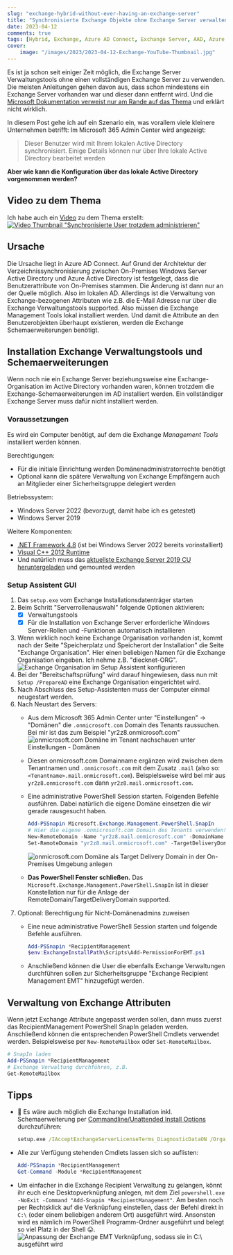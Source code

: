 ```yaml
---
slug: "exchange-hybrid-without-ever-having-an-exchange-server"
title: "Synchronisierte Exchange Objekte ohne Exchange Server verwalten"
date: 2023-04-12
comments: true
tags: [Hybrid, Exchange, Azure AD Connect, Exchange Server, AAD, Azure Active Directory, Active Directory]
cover: 
    image: "/images/2023/2023-04-12-Exchange-YouTube-Thumbnail.jpg"
---
```


Es ist ja schon seit einiger Zeit möglich, die Exchange Server Verwaltungstools ohne einen vollständigen Exchange Server zu verwenden.
Die meisten Anleitungen gehen davon aus, dass schon mindestens ein Exchange Server vorhanden war und dieser dann entfernt wird. Und die [Microsoft Dokumentation verweist nur am Rande auf das Thema][mshybridemt] und erklärt nicht wirklich.
  
In diesem Post gehe ich auf ein Szenario ein, was vorallem viele kleinere Unternehmen betrifft:
Im Microsoft 365 Admin Center wird angezeigt:

> Dieser Benutzer wird mit Ihrem lokalen Active Directory synchronisiert. Einige Details können nur über Ihre lokale Active Directory bearbeitet werden

**Aber wie kann die Konfiguration über das lokale Active Directory vorgenommen werden?**

## Video zu dem Thema

Ich habe auch ein [Video][video] zu dem Thema erstellt:
[![Video Thumbnail "Synchronisierte User trotzdem administrieren"](/images/2023/2023-04-12-Exchange-YouTube-Thumbnail-player.jpg)][video]

## Ursache

Die Ursache liegt in Azure AD Connect. Auf Grund der Architektur der Verzeichnissynchronisierung zwischen On-Premises Windows Server Active Directory und Azure Active Directory ist festgelegt, dass die Benutzerattribute von On-Premises stammen. Die Änderung ist dann nur an der Quelle möglich. Also im lokalen AD.
Allerdings ist die Verwaltung von Exchange-bezogenen Attributen wie z.B. die E-Mail Adresse nur über die Exchange Verwaltungstools supported. Also müssen die Exchange Management Tools lokal installiert werden. Und damit die Attribute an den Benutzerobjekten überhaupt existieren, werden die Exchange Schemaerweiterungen benötigt.

## Installation Exchange Verwaltungstools und Schemaerweiterungen

Wenn noch nie ein Exchange Server beziehungsweise eine Exchange-Organisation im Active Directory vorhanden waren, können trotzdem die Exchange-Schemaerweiterungen im AD installiert werden. Ein vollständiger Exchange Server muss dafür nicht installiert werden.

### Voraussetzungen

Es wird ein Computer benötigt, auf dem die Exchange *Management Tools* installiert werden können.

Berechtigungen:

- Für die initiale Einrichtung werden Domänenadministratorrechte benötigt
- Optional kann die spätere Verwaltung von Exchange Empfängern auch an Mitglieder einer Sicherheitsgruppe delegiert werden

Betriebssystem:

- Windows Server 2022 (bevorzugt, damit habe ich es getestet)
- Windows Server 2019

Weitere Komponenten:

- [.NET Framework 4.8][net48] (ist bei Windows Server 2022 bereits vorinstalliert)
- [Visual C++ 2012 Runtime][cplusplus2012]
- Und natürlich muss das [aktuellste Exchange Server 2019 CU heruntergeladen][ex2019download] und gemounted werden

### Setup Assistent GUI

1. Das `setup.exe` vom Exchange Installationsdatenträger starten
2. Beim Schritt "Serverrollenauswahl" folgende Optionen aktivieren:
   - [x] Verwaltungstools
   - [x] Für die Installation von Exchange Server erforderliche Windows Server-Rollen und -Funktionen automatisch installieren
3. Wenn wirklich noch keine Exchange Organisation vorhanden ist, kommt nach der Seite "Speicherplatz und Speicherort der Installation" die Seite "Exchange Organisation". Hier einen beliebigen Namen für die Exchange Organisation eingeben. Ich nehme z.B. "diecknet-ORG".
![Exchange Organisation im Setup Assistent konfigurieren](/images/2023/2023-04-12-Exchange-ORG-GUI.jpg)
4. Bei der "Bereitschaftsprüfung" wird darauf hingewiesen, dass nun mit `Setup /PrepareAD` eine Exchange Organisation eingerichtet wird.
5. Nach Abschluss des Setup-Assistenten muss der Computer einmal neugestart werden.
6. Nach Neustart des Servers:
   - Aus dem Microsoft 365 Admin Center unter "Einstellungen" -> "Domänen" die `.onmicrosoft.com` Domain des Tenants raussuchen. Bei mir ist das zum Beispiel "yr2z8.onmicrosoft.com"
   ![onmicrosoft.com Domäne im Tenant nachschauen unter Einstellungen - Domänen](/images/2023/2023-04-12-Exchange-Tenant-onmicrosoft.com-Domain.jpg)
   - Diesen onmicrosoft.com Domainname ergänzen wird zwischen dem Tenantnamen und `.onmicrosoft.com` mit dem Zusatz `.mail` (also so: `<Tenantname>.mail.onmicrosoft.com`). Beispielsweise wird bei mir aus `yr2z8.onmicrosoft.com` dann `yr2z8.mail.onmicrosoft.com`.
   - Eine administrative PowerShell Session starten. Folgenden Befehle ausführen. Dabei natürlich die eigene Domäne einsetzen die wir gerade rausgesucht haben.

        ```powershell
        Add-PSSnapin Microsoft.Exchange.Management.PowerShell.SnapIn
        # Hier die eigene .onmicrosoft.com Domain des Tenants verwenden!
        New-RemoteDomain -Name "yr2z8.mail.onmicrosoft.com" -DomainName "yr2z8.mail.onmicrosoft.com"
        Set-RemoteDomain "yr2z8.mail.onmicrosoft.com" -TargetDeliveryDomain $true
        ```

        ![onmicrosoft.com Domäne als Target Delivery Domain in der On-Premises Umgebung anlegen](/images/2023/2023-04-12-Exchange-RemoteDomain.jpg)
   - **Das PowerShell Fenster schließen.** Das `Microsoft.Exchange.Management.PowerShell.SnapIn` ist in dieser Konstellation nur für die Anlage der RemoteDomain/TargetDeliveryDomain supported.
7. Optional: Berechtigung für Nicht-Domänenadmins zuweisen
   - Eine neue administrative PowerShell Session starten und folgende Befehle ausführen.

        ```powershell
        Add-PSSnapin *RecipientManagement
        $env:ExchangeInstallPath\Scripts\Add-PermissionForEMT.ps1
        ```

   - Anschließend können die User die ebenfalls Exchange Verwaltungen durchführen sollen zur Sicherheitsgruppe "Exchange Recipient Management EMT" hinzugefügt werden.

## Verwaltung von Exchange Attributen

Wenn jetzt Exchange Attribute angepasst werden sollen, dann muss zuerst das RecipientManagement PowerShell SnapIn geladen werden. Anschließend können die entsprechenden PowerShell Cmdlets verwendet werden. Beispielsweise per `New-RemoteMailbox` oder `Set-RemoteMailbox`.

```powershell
# SnapIn laden
Add-PSSnapin *RecipientManagement
# Exchange Verwaltung durchführen, z.B.
Get-RemoteMailbox
```

## Tipps

- 🏁 Es wäre auch möglich die Exchange Installation inkl. Schemaerweiterung per [Commandline/Unattended Install Options][unattendedInstall] durchzuführen:

    ```cmd
    setup.exe /IAcceptExchangeServerLicenseTerms_DiagnosticDataON /OrganizationName:"diecknet-ORG" /Mode:Install /Roles:ManagementTools /InstallWindowsComponents
    ```

- Alle zur Verfügung stehenden Cmdlets lassen sich so auflisten:

    ```powershell
    Add-PSSnapin *RecipientManagement
    Get-Command -Module *RecipientManagement
    ```

- Um einfacher in die Exchange Recipient Verwaltung zu gelangen, könnt ihr euch eine Desktopverknüpfung anlegen, mit dem Ziel `powershell.exe -NoExit -Command "Add-Snapin *RecipientManagement"`. Am besten noch per Rechtsklick auf die Verknüpfung einstellen, dass der Befehl direkt in `C:\` (oder einem beliebigen anderem Ort) ausgeführt wird. Ansonsten wird es nämlich im PowerShell Programm-Ordner ausgeführt und belegt so viel Platz in der Shell 😛.
![Anpassung der Exchange EMT Verknüpfung, sodass sie in C:\ ausgeführt wird](/images/2023/2023-04-12-Exchange-Recipient-Management-Shortcut.jpg)

<!-- markdown link references -->
[cplusplus2012]: https://www.microsoft.com/download/details.aspx?id=30679  "Download: Visual C++ Redistributable for Visual Studio 2012"
[net48]: https://go.microsoft.com/fwlink/?linkid=2088631  "Download .NET Framework 4.8"
[ex2019download]: https://learn.microsoft.com/en-us/exchange/new-features/updates?view=exchserver-2019  "Download Exchange Server 2019 CUs"
[video]: https://youtu.be/aDqBk6O0f-0
[unattendedInstall]: https://learn.microsoft.com/en-us/exchange/plan-and-deploy/deploy-new-installations/unattended-installs?view=exchserver-2019  "Use unattended mode in Exchange Setup"
[mshybridemt]: https://learn.microsoft.com/en-us/exchange/manage-hybrid-exchange-recipients-with-management-tools  "Manage recipients in Exchange Hybrid environments using Management tools"
